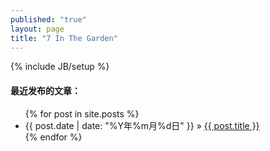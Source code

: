 ```yaml
---
published: "true"
layout: page
title: "7 In The Garden"
---
```

{% include JB/setup %}

#### 最近发布的文章：
<ul class="posts">
  {% for post in site.posts %}
    <li><span>{{ post.date | date: "%Y年%m月%d日" }}</span> &raquo; <a href="{{ BASE_PATH }}{{ post.url }}">{{ post.title }}</a></li>
  {% endfor %}
</ul>
